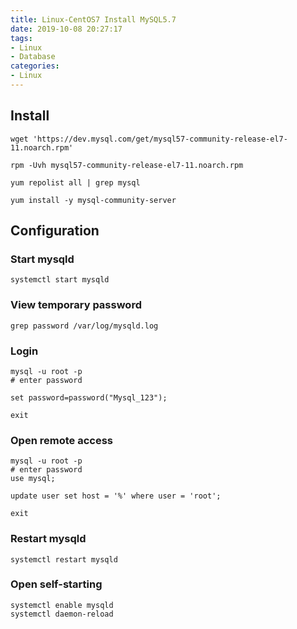 ```yaml
---
title: Linux-CentOS7 Install MySQL5.7
date: 2019-10-08 20:27:17
tags: 
- Linux
- Database
categories:
- Linux
---
```


## Install

```shell
wget 'https://dev.mysql.com/get/mysql57-community-release-el7-11.noarch.rpm'

rpm -Uvh mysql57-community-release-el7-11.noarch.rpm

yum repolist all | grep mysql

yum install -y mysql-community-server
```

## Configuration

### Start mysqld

```shell
systemctl start mysqld
```

### View temporary password

```shell
grep password /var/log/mysqld.log
```

### Login

```shell
mysql -u root -p
# enter password

set password=password("Mysql_123");

exit
```

### Open remote access

```shell
mysql -u root -p
# enter password
use mysql;

update user set host = '%' where user = 'root';

exit
```

### Restart mysqld

```shell
systemctl restart mysqld
```

### Open self-starting

```shell
systemctl enable mysqld
systemctl daemon-reload
```

